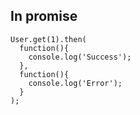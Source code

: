 ##  In promise

```
User.get(1).then(
  function(){
    console.log('Success');
  }, 
  function(){
    console.log('Error');
  }
);
```